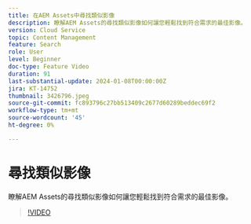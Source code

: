 ```yaml
---
title: 在AEM Assets中尋找類似影像
description: 瞭解AEM Assets的尋找類似影像如何讓您輕鬆找到符合需求的最佳影像。
version: Cloud Service
topic: Content Management
feature: Search
role: User
level: Beginner
doc-type: Feature Video
duration: 91
last-substantial-update: 2024-01-08T00:00:00Z
jira: KT-14752
thumbnail: 3426796.jpeg
source-git-commit: fc893796c27bb513409c2677d60289beddec69f2
workflow-type: tm+mt
source-wordcount: '45'
ht-degree: 0%

---
```



# 尋找類似影像

瞭解AEM Assets的尋找類似影像如何讓您輕鬆找到符合需求的最佳影像。

>[!VIDEO](https://video.tv.adobe.com/v/3426796/?learn=on)
